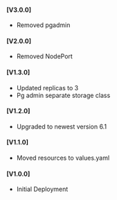 #### [V3.0.0]
- Removed pgadmin

#### [V2.0.0]
* Removed NodePort

#### [V1.3.0]
* Updated replicas to 3
* Pg admin separate storage class

#### [V1.2.0]
* Upgraded to newest version 6.1 

#### [V1.1.0]
* Moved resources to values.yaml

#### [V1.0.0]
* Initial Deployment
